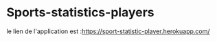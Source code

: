 # Sports-statistics-players
le lien de l'application est :https://sport-statistic-player.herokuapp.com/
